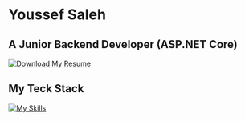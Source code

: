 # Youssef Saleh

## A Junior Backend Developer (ASP.NET Core)

[![Download My Resume]][Shield]

<!---------------------------------------------------------------------------->

[Download My Resume]: https://img.shields.io/badge/Download_My_Resume-37a779?style=for-the-badge
[Shield]: https://github.com/yussuf-codes/yussuf-codes/raw/master/Youssef%20Saleh's%20resume/Youssef%20Saleh's%20resume.pdf

<!---------------------------------------------------------------------------->


## My Teck Stack
[![My Skills](https://skillicons.dev/icons?i=dotnet,py,vscode,linux,bash,docker,azure,git,github&theme=light)](https://skillicons.dev)
